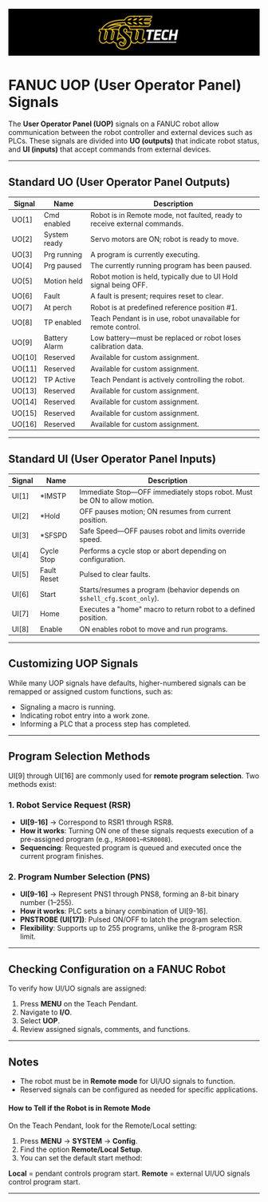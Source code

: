 ![LOGO](./LOGO.png)

# FANUC UOP (User Operator Panel) Signals

The **User Operator Panel (UOP)** signals on a FANUC robot allow communication between the robot controller and external devices such as PLCs. These signals are divided into **UO (outputs)** that indicate robot status, and **UI (inputs)** that accept commands from external devices.

---

## Standard UO (User Operator Panel Outputs)

| Signal | Name            | Description                                                                 |
|--------|-----------------|-----------------------------------------------------------------------------|
| UO[1]  | Cmd enabled     | Robot is in Remote mode, not faulted, ready to receive external commands.  |
| UO[2]  | System ready    | Servo motors are ON; robot is ready to move.                               |
| UO[3]  | Prg running     | A program is currently executing.                                          |
| UO[4]  | Prg paused      | The currently running program has been paused.                             |
| UO[5]  | Motion held     | Robot motion is held, typically due to UI Hold signal being OFF.           |
| UO[6]  | Fault           | A fault is present; requires reset to clear.                               |
| UO[7]  | At perch        | Robot is at predefined reference position #1.                              |
| UO[8]  | TP enabled      | Teach Pendant is in use, robot unavailable for remote control.             |
| UO[9]  | Battery Alarm   | Low battery—must be replaced or robot loses calibration data.              |
| UO[10] | Reserved        | Available for custom assignment.                                           |
| UO[11] | Reserved        | Available for custom assignment.                                           |
| UO[12] | TP Active       | Teach Pendant is actively controlling the robot.                           |
| UO[13] | Reserved        | Available for custom assignment.                                           |
| UO[14] | Reserved        | Available for custom assignment.                                           |
| UO[15] | Reserved        | Available for custom assignment.                                           |
| UO[16] | Reserved        | Available for custom assignment.                                           |

---

## Standard UI (User Operator Panel Inputs)

| Signal | Name        | Description                                                                 |
|--------|-------------|-----------------------------------------------------------------------------|
| UI[1]  | *IMSTP      | Immediate Stop—OFF immediately stops robot. Must be ON to allow motion.    |
| UI[2]  | *Hold       | OFF pauses motion; ON resumes from current position.                       |
| UI[3]  | *SFSPD      | Safe Speed—OFF pauses robot and limits override speed.                     |
| UI[4]  | Cycle Stop  | Performs a cycle stop or abort depending on configuration.                 |
| UI[5]  | Fault Reset | Pulsed to clear faults.                                                    |
| UI[6]  | Start       | Starts/resumes a program (behavior depends on `$shell_cfg.$cont_only`).    |
| UI[7]  | Home        | Executes a "home" macro to return robot to a defined position.             |
| UI[8]  | Enable      | ON enables robot to move and run programs.                                 |

---

## Customizing UOP Signals

While many UOP signals have defaults, higher-numbered signals can be remapped or assigned custom functions, such as:

- Signaling a macro is running.  
- Indicating robot entry into a work zone.  
- Informing a PLC that a process step has completed.  

---

## Program Selection Methods

UI[9] through UI[16] are commonly used for **remote program selection**. Two methods exist:

### 1. Robot Service Request (RSR)
- **UI[9-16]** → Correspond to RSR1 through RSR8.  
- **How it works**: Turning ON one of these signals requests execution of a pre-assigned program (e.g., `RSR0001`–`RSR0008`).  
- **Sequencing**: Requested program is queued and executed once the current program finishes.  

### 2. Program Number Selection (PNS)
- **UI[9-16]** → Represent PNS1 through PNS8, forming an 8-bit binary number (1–255).  
- **How it works**: PLC sets a binary combination of UI[9-16].  
- **PNSTROBE (UI[17])**: Pulsed ON/OFF to latch the program selection.  
- **Flexibility**: Supports up to 255 programs, unlike the 8-program RSR limit.  

---

## Checking Configuration on a FANUC Robot

To verify how UI/UO signals are assigned:

1. Press **MENU** on the Teach Pendant.  
2. Navigate to **I/O**.  
3. Select **UOP**.  
4. Review assigned signals, comments, and functions.  

---

## Notes

- The robot must be in **Remote mode** for UI/UO signals to function.  
- Reserved signals can be configured as needed for specific applications.  

#### How to Tell if the Robot is in Remote Mode

On the Teach Pendant, look for the Remote/Local setting:

1. Press **MENU** → **SYSTEM** → **Config**.
2. Find the option **Remote/Local Setup**.
3. You can set the default start method:

**Local** = pendant controls program start.
**Remote** = external UI/UO signals control program start.

---
